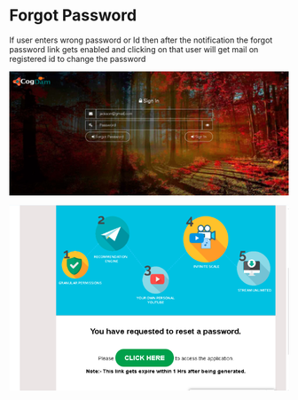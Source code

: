 # Forgot Password

If user enters wrong password or Id then after the notification the forgot password link gets enabled and clicking on that user will get mail on registered id to change the password

![](../.gitbook/assets/image%20%2885%29.png)

![](../.gitbook/assets/image%20%2890%29.png)



